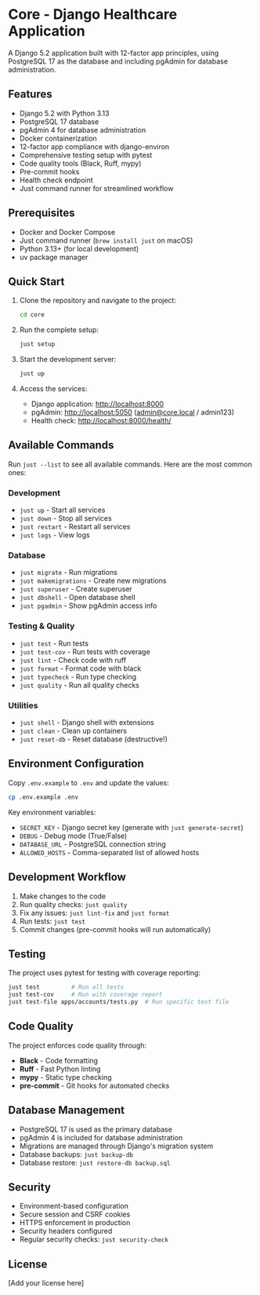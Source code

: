 # Core - Django Healthcare Application

A Django 5.2 application built with 12-factor app principles, using PostgreSQL 17 as the database and including pgAdmin for database administration.

## Features

- Django 5.2 with Python 3.13
- PostgreSQL 17 database
- pgAdmin 4 for database administration
- Docker containerization
- 12-factor app compliance with django-environ
- Comprehensive testing setup with pytest
- Code quality tools (Black, Ruff, mypy)
- Pre-commit hooks
- Health check endpoint
- Just command runner for streamlined workflow

## Prerequisites

- Docker and Docker Compose
- Just command runner (`brew install just` on macOS)
- Python 3.13+ (for local development)
- uv package manager

## Quick Start

1. Clone the repository and navigate to the project:

   ```bash
   cd core
   ```

2. Run the complete setup:

   ```bash
   just setup
   ```

3. Start the development server:

   ```bash
   just up
   ```

4. Access the services:

   - Django application: <http://localhost:8000>
   - pgAdmin: <http://localhost:5050> (<admin@core.local> / admin123)
   - Health check: <http://localhost:8000/health/>

## Available Commands

Run `just --list` to see all available commands. Here are the most common ones:

### Development
- `just up` - Start all services
- `just down` - Stop all services
- `just restart` - Restart all services
- `just logs` - View logs

### Database
- `just migrate` - Run migrations
- `just makemigrations` - Create new migrations
- `just superuser` - Create superuser
- `just dbshell` - Open database shell
- `just pgadmin` - Show pgAdmin access info

### Testing & Quality
- `just test` - Run tests
- `just test-cov` - Run tests with coverage
- `just lint` - Check code with ruff
- `just format` - Format code with black
- `just typecheck` - Run type checking
- `just quality` - Run all quality checks

### Utilities
- `just shell` - Django shell with extensions
- `just clean` - Clean up containers
- `just reset-db` - Reset database (destructive!)


## Environment Configuration

Copy `.env.example` to `.env` and update the values:

```bash
cp .env.example .env
```

Key environment variables:
- `SECRET_KEY` - Django secret key (generate with `just generate-secret`)
- `DEBUG` - Debug mode (True/False)
- `DATABASE_URL` - PostgreSQL connection string
- `ALLOWED_HOSTS` - Comma-separated list of allowed hosts

## Development Workflow

1. Make changes to the code
2. Run quality checks: `just quality`
3. Fix any issues: `just lint-fix` and `just format`
4. Run tests: `just test`
5. Commit changes (pre-commit hooks will run automatically)

## Testing

The project uses pytest for testing with coverage reporting:

```bash
just test         # Run all tests
just test-cov     # Run with coverage report
just test-file apps/accounts/tests.py  # Run specific test file
```

## Code Quality

The project enforces code quality through:
- **Black** - Code formatting
- **Ruff** - Fast Python linting
- **mypy** - Static type checking
- **pre-commit** - Git hooks for automated checks

## Database Management

- PostgreSQL 17 is used as the primary database
- pgAdmin 4 is included for database administration
- Migrations are managed through Django's migration system
- Database backups: `just backup-db`
- Database restore: `just restore-db backup.sql`

## Security

- Environment-based configuration
- Secure session and CSRF cookies
- HTTPS enforcement in production
- Security headers configured
- Regular security checks: `just security-check`

## License

[Add your license here]
